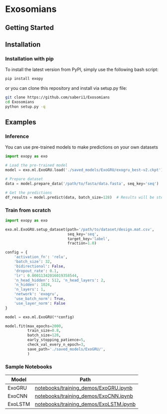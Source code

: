 # Exosomians

## Getting Started

## Installation

### Installation with pip

To install the latest version from PyPI, simply use the following bash script:

```bash
pip install exopy
```

or you can clone this repository and install via setup.py file:

```bash
git clone https://github.com/saberi1/Exosomians
cd Exosomians
python setup.py -q
``` 

## Examples

### Inference

You can use pre-trained models to make predictions on your own datasets

```python
import exopy as exo

# Load the pre-trained model
model = exo.ml.ExoGRU.load('./saved_models/ExoGRU/exogru_best-v2.ckpt')

# Prepare dataset
data = model.prepare_data('/path/to/fasta/data.fasta', seq_key='seq')

# Get the predictions 
df_results = model.predict(data, batch_size=128)  # Results will be stored in a pandas dataframe 


```

### Train from scratch

```python
import exopy as exo

exo.ml.ExoGRU.setup_dataset(path='/path/to/dataset/design.mat.csv',
                            seq_key='seq',
                            target_key='label',
                            fraction=1.0)

config = {
    'activation_fn': 'relu',
    'batch_size': 32,
    'bidirectional': False,
    'dropout_rate': 0.1,
    'lr': 0.00011342016019358544,
    'n_head_hidden': 512, 'n_head_layers': 2,
    'n_hidden': 1024,
    'n_layers': 1,
    'network': 'exogru',
    'use_batch_norm': True,
    'use_layer_norm': False
}

model = exo.ml.ExoGRU(**config)

model.fit(max_epochs=2000,
          train_size=0.8,
          batch_size=128,
          early_stopping_patience=5,
          check_val_every_n_epoch=3,
          save_path='./saved_models/ExoGRU/',
          )

```

### Sample Notebooks

| Model   | Path                                                                                                                                |
|---------|-------------------------------------------------------------------------------------------------------------------------------------|
| ExoGRU  | [notebooks/training_demos/ExoGRU.ipynb](https://github.com/Exosomians/exosomians/blob/main/notebooks/training_demos/ExoGRU.ipynb)   |
| ExoCNN  | [notebooks/training_demos/ExoCNN.ipynb](https://github.com/Exosomians/exosomians/blob/main/notebooks/training_demos/ExoCNN.ipynb)   |
| ExoLSTM | [notebooks/training_demos/ExoLSTM.ipynb](https://github.com/Exosomians/exosomians/blob/main/notebooks/training_demos/ExoLSTM.ipynb) |

